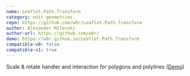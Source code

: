 ```yaml
---
name: Leaflet.Path.Transform
category: edit-geometries
repo: https://github.com/w8r/Leaflet.Path.Transform
author: Alexander Milevski
author-url: https://github.com/w8r/
demo: https://w8r.github.io/Leaflet.Path.Transform
compatible-v0: false
compatible-v1: true
---
```


Scale &amp; rotate handler and interaction for polygons and polylines (<a href="https://w8r.github.io/Leaflet.Path.Transform">Demo</a>)
